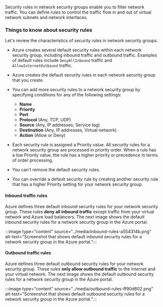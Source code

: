 Security rules in network security groups enable you to filter network traffic. You can define rules to control the traffic flow in and out of virtual network subnets and network interfaces.

### Things to know about security rules

Let's review the characteristics of security rules in network security groups.

- Azure creates several default security rules within each network security group, including inbound traffic and outbound traffic. Examples of default rules include `DenyAllInbound` traffic and `AllowInternetOutbound` traffic.

- Azure creates the default security rules in each network security group that you create.

- You can add more security rules to a network security group by specifying conditions for any of the following settings:
   - **Name**
   - **Priority**
   - **Port**
   - **Protocol** (Any, TCP, UDP)
   - **Source** (Any, IP addresses, Service tag)
   - **Destination** (Any, IP addresses, Virtual network)
   - **Action** (Allow or Deny)

- Each security rule is assigned a Priority value. All security rules for a network security group are processed in priority order. When a rule has a low Priority value, the rule has a higher priority or precedence in terms of order processing.

- You can't remove the default security rules.

- You can override a default security rule by creating another security rule that has a higher Priority setting for your network security group.

#### Inbound traffic rules

Azure defines three default inbound security rules for your network security group. These rules **deny all inbound traffic** except traffic from your virtual network and Azure load balancers. The next image shows the default inbound security rules for a network security group in the Azure portal.

:::image type="content" source="../media/inbound-rules-a554314b.png" alt-text="Screenshot that shows default inbound security rules for a network security group in the Azure portal.":::

#### Outbound traffic rules

Azure defines three default outbound security rules for your network security group. These rules **only allow outbound traffic** to the internet and your virtual network. The next image shows the default outbound security rules for a network security group in the Azure portal.

:::image type="content" source="../media/outbound-rules-ff90d802.png" alt-text="Screenshot that shows default outbound security rules for a network security group in the Azure portal.":::

